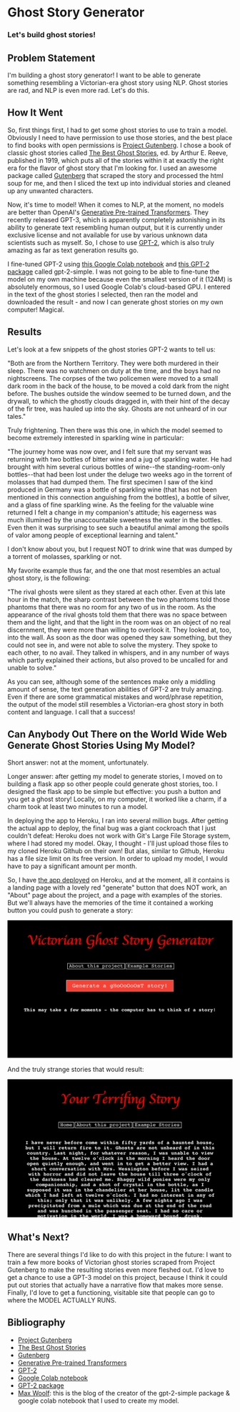 # Ghost Story Generator

### Let's build ghost stories!

## Problem Statement

I'm building a ghost story generator! I want to be able to generate something resembling a Victorian-era ghost story using NLP. Ghost stories are rad, and NLP is even more rad. Let's do this.


## How It Went

So, first things first, I had to get some ghost stories to use to train a model. Obviously I need to have permission to use those stories, and the best place to find books with open permissions is [Project Gutenberg](http://www.gutenberg.org/). I chose a book of classic ghost stories called [The Best Ghost Stories](http://www.gutenberg.org/files/17893/17893-h/17893-h.htm), ed. by Arthur E. Reeve, published in 1919, which puts all of the stories within it at exactly the right era for the flavor of ghost story that I'm looking for. I used an awesome package called [Gutenberg](https://pypi.org/project/Gutenberg/) that scraped the story and processed the html soup for me, and then I sliced the text up into individual stories and cleaned up any unwanted characters.

Now, it's time to model! When it comes to NLP, at the moment, no models are better than OpenAI's [Generative Pre-trained Transformers](https://openai.com/blog/openai-api/). They recently released GPT-3, which is apparently completely astonishing in its ability to generate text resembling human output, but it is currently under exclusive license and not available for use by various unknown data scientists such as myself. So, I chose to use [GPT-2](https://openai.com/blog/gpt-2-1-5b-release/), which is also truly amazing as far as text generation results go.

I fine-tuned GPT-2 using [this Google Colab notebook](https://colab.research.google.com/drive/1VLG8e7YSEwypxU-noRNhsv5dW4NfTGce) and [this GPT-2 package](https://pypi.org/project/gpt-2-simple/) called gpt-2-simple. I was not going to be able to fine-tune the model on my own machine because even the smallest version of it (124M) is absolutely enormous, so I used Google Colab's cloud-based GPU. I entered in the text of the ghost stories I selected, then ran the model and downloaded the result - and now I can generate ghost stories on my own computer! Magical.

## Results

Let's look at a few snippets of the ghost stories GPT-2 wants to tell us:

"Both are from the Northern Territory. They were both murdered in their sleep. There was no watchmen on duty at the time, and the boys had no nightscreens.  The corpses of the two policemen were moved to a small dark room in the back of the house, to be moved a cold dark from the night before.  The bushes outside the window seemed to be turned down, and the drywall, to which the ghostly clouds dragged in, with their hint of the decay of the fir tree, was hauled up into the sky.  Ghosts are not unheard of in our tales."

Truly frightening. Then there was this one, in which the model seemed to become extremely interested in sparkling wine in particular:

"The journey home was now over, and I felt sure that my servant was returning with two bottles of bitter wine and a jug of sparkling water. He had brought with him several curious bottles of wine--the standing-room-only bottles--that had been lost under the deluge two weeks ago in the torrent of molasses that had dumped them. The first specimen I saw of the kind produced in Germany was a bottle of sparkling wine (that has not been mentioned in this connection anguishing from the bottles), a bottle of silver, and a glass of fine sparkling wine. As the feeling for the valuable wine returned I felt a change in my companion's attitude; his eagerness was much illumined by the unaccountable sweetness the water in the bottles. Even then it was surprising to see such a beautiful animal among the spoils of valor among people of exceptional learning and talent."

I don't know about you, but I request NOT to drink wine that was dumped by a torrent of molasses, sparkling or not.

My favorite example thus far, and the one that most resembles an actual ghost story, is the following:

"The rival ghosts were silent as they stared at each other. Even at this late hour in the match, the sharp contrast between the two phantoms told those phantoms that there was no room for any two of us in the room. As the appearance of the rival ghosts told them that there was no space between them and the light, and that the light in the room was on an object of no real discernment, they were more than willing to overlook it. They looked at, too, into the wall. As soon as the door was opened they saw something, but they could not see in, and were not able to solve the mystery. They spoke to each other, to no avail. They talked in whispers, and in any number of ways which partly explained their actions, but also proved to be uncalled for and unable to solve."

As you can see, although some of the sentences make only a middling amount of sense, the text generation abilities of GPT-2 are truly amazing. Even if there are some grammatical mistakes and word/phrase repetition, the output of the model still resembles a Victorian-era ghost story in both content and language. I call that a success!

## Can Anybody Out There on the World Wide Web Generate Ghost Stories Using My Model?

Short answer: not at the moment, unfortunately.

Longer answer: after getting my model to generate stories, I moved on to building a flask app so other people could generate ghost stories, too. I designed the flask app to be simple but effective: you push a button and you get a ghost story! Locally, on my computer, it worked like a charm, if a charm took at least two minutes to run a model.

In deploying the app to Heroku, I ran into several million bugs. After getting the actual app to deploy, the final bug was a giant cockroach that I just couldn't defeat: Heroku does not work with Git's Large File Storage system, where I had stored my model. Okay, I thought - I'll just upload those files to my cloned Heroku Github on their own! But alas, similar to Github, Heroku has a file size limit on its free version. In order to upload my model, I would have to pay a significant amount per month.

So, I have [the app deployed](https://ghost-generator.herokuapp.com/) on Heroku, and at the moment, all it contains is a landing page with a lovely red "generate" button that does NOT work, an "About" page about the project, and a page with examples of the stories. But we'll always have the memories of the time it contained a working button you could push to generate a story:

![Ghost Generator landing page](/Images/ghost_gen_landing_page.png)

And the truly strange stories that would result:

![Ghost Generator story](/Images/ghost_gen_story.png)

## What's Next?

There are several things I'd like to do with this project in the future: I want to train a few more books of Victorian ghost stories scraped from Project Gutenberg to make the resulting stories even more fleshed out. I'd love to get a chance to use a GPT-3 model on this project, because I think it could put out stories that actually have a narrative flow that makes more sense. Finally, I'd love to get a functioning, visitable site that people can go to where the MODEL ACTUALLY RUNS.

## Bibliography

- [Project Gutenberg](http://www.gutenberg.org/)
- [The Best Ghost Stories](http://www.gutenberg.org/files/17893/17893-h/17893-h.htm)
- [Gutenberg](https://pypi.org/project/Gutenberg/)
- [Generative Pre-trained Transformers](https://openai.com/blog/openai-api/)
- [GPT-2](https://openai.com/blog/gpt-2-1-5b-release/)
- [Google Colab notebook](https://colab.research.google.com/drive/1VLG8e7YSEwypxU-noRNhsv5dW4NfTGce)
- [GPT-2 package](https://pypi.org/project/gpt-2-simple/)
- [Max Woolf](https://minimaxir.com/2019/09/howto-gpt2/): this is the blog of the creator of the gpt-2-simple package & google colab notebook that I used to create my model.

